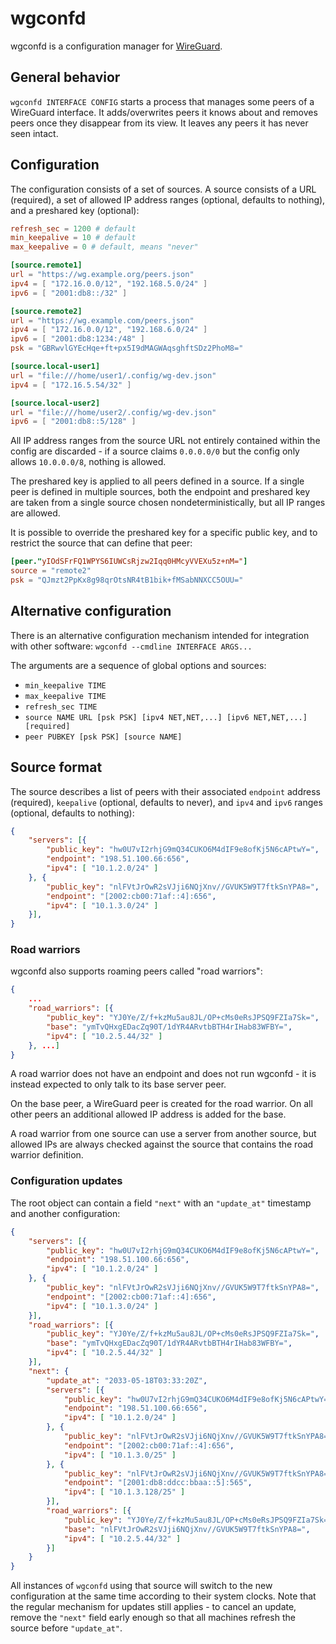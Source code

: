 wgconfd
===

wgconfd is a configuration manager for [WireGuard](https://wireguard.com).

General behavior
---
`wgconfd INTERFACE CONFIG` starts a process that manages some peers of a WireGuard interface. It adds/overwrites peers it knows about and removes peers once they disappear from its view. It leaves any peers it has never seen intact.

Configuration
---

The configuration consists of a set of sources. A source consists of a URL (required), a set of allowed IP address ranges (optional, defaults to nothing), and a preshared key (optional):

```toml
refresh_sec = 1200 # default
min_keepalive = 10 # default
max_keepalive = 0 # default, means "never"

[source.remote1]
url = "https://wg.example.org/peers.json"
ipv4 = [ "172.16.0.0/12", "192.168.5.0/24" ]
ipv6 = [ "2001:db8::/32" ]

[source.remote2]
url = "https://wg.example.com/peers.json"
ipv4 = [ "172.16.0.0/12", "192.168.6.0/24" ]
ipv6 = [ "2001:db8:1234:/48" ]
psk = "GBRwvlGYEcHqe+ft+px5I9dMAGWAqsghftSDz2PhoM8="

[source.local-user1]
url = "file:///home/user1/.config/wg-dev.json"
ipv4 = [ "172.16.5.54/32" ]

[source.local-user2]
url = "file:///home/user2/.config/wg-dev.json"
ipv6 = [ "2001:db8::5/128" ]
```

All IP address ranges from the source URL not entirely contained within the config are discarded - if a source claims `0.0.0.0/0` but the config only allows `10.0.0.0/8`, nothing is allowed.

The preshared key is applied to all peers defined in a source. If a single peer is defined in multiple sources, both the endpoint and preshared key are taken from a single source chosen nondeterministically, but all IP ranges are allowed.

It is possible to override the preshared key for a specific public key, and to restrict the source that can define that peer:

```toml
[peer."yIOdSFrFQ1WPYS6IUWCsRjzw2Iqq0HMcyVVEXu5z+nM="]
source = "remote2"
psk = "QJmzt2PpKx8g98qrOtsNR4tB1bik+fMSabNNXCC5OUU="
```

Alternative configuration
---

There is an alternative configuration mechanism intended for integration with other software: `wgconfd --cmdline INTERFACE ARGS...`

The arguments are a sequence of global options and sources:

 - `min_keepalive TIME`
 - `max_keepalive TIME`
 - `refresh_sec TIME`
 - `source NAME URL [psk PSK] [ipv4 NET,NET,...] [ipv6 NET,NET,...] [required]`
 - `peer PUBKEY [psk PSK] [source NAME]`

Source format
---

The source describes a list of peers with their associated `endpoint` address (required), `keepalive` (optional, defaults to never), and `ipv4` and `ipv6` ranges (optional, defaults to nothing):

```json
{
	"servers": [{
		"public_key": "hw0U7vI2rhjG9mQ34CUKO6M4dIF9e8ofKj5N6cAPtwY=",
		"endpoint": "198.51.100.66:656",
		"ipv4": [ "10.1.2.0/24" ]
	}, {
		"public_key": "nlFVtJrOwR2sVJji6NQjXnv//GVUK5W9T7ftkSnYPA8=",
		"endpoint": "[2002:cb00:71af::4]:656",
		"ipv4": [ "10.1.3.0/24" ]
	}],
}
```

### Road warriors
wgconfd also supports roaming peers called "road warriors":

```json
{
	...
	"road_warriors": [{
		"public_key": "YJ0Ye/Z/f+kzMu5au8JL/OP+cMs0eRsJPSQ9FZIa7Sk=",
		"base": "ymTvQHxgEDacZq90T/1dYR4ARvtbBTH4rIHab83WFBY=",
		"ipv4": [ "10.2.5.44/32" ]
	}, ...]
}
```

A road warrior does not have an endpoint and does not run wgconfd - it is instead expected to only talk to its base server peer.

On the base peer, a WireGuard peer is created for the road warrior. On all other peers an additional allowed IP address is added for the base.

A road warrior from one source can use a server from another source, but allowed IPs are always checked against the source that contains the road warrior definition.

### Configuration updates
The root object can contain a field `"next"` with an `"update_at"` timestamp and another configuration:

```json
{
	"servers": [{
		"public_key": "hw0U7vI2rhjG9mQ34CUKO6M4dIF9e8ofKj5N6cAPtwY=",
		"endpoint": "198.51.100.66:656",
		"ipv4": [ "10.1.2.0/24" ]
	}, {
		"public_key": "nlFVtJrOwR2sVJji6NQjXnv//GVUK5W9T7ftkSnYPA8=",
		"endpoint": "[2002:cb00:71af::4]:656",
		"ipv4": [ "10.1.3.0/24" ]
	}],
	"road_warriors": [{
		"public_key": "YJ0Ye/Z/f+kzMu5au8JL/OP+cMs0eRsJPSQ9FZIa7Sk=",
		"base": "ymTvQHxgEDacZq90T/1dYR4ARvtbBTH4rIHab83WFBY=",
		"ipv4": [ "10.2.5.44/32" ]
	}],
	"next": {
		"update_at": "2033-05-18T03:33:20Z",
		"servers": [{
			"public_key": "hw0U7vI2rhjG9mQ34CUKO6M4dIF9e8ofKj5N6cAPtwY=",
			"endpoint": "198.51.100.66:656",
			"ipv4": [ "10.1.2.0/24" ]
		}, {
			"public_key": "nlFVtJrOwR2sVJji6NQjXnv//GVUK5W9T7ftkSnYPA8=",
			"endpoint": "[2002:cb00:71af::4]:656",
			"ipv4": [ "10.1.3.0/25" ]
		}, {
			"public_key": "nlFVtJrOwR2sVJji6NQjXnv//GVUK5W9T7ftkSnYPA8=",
			"endpoint": "[2001:db8:ddcc:bbaa::5]:565",
			"ipv4": [ "10.1.3.128/25" ]
		}],
		"road_warriors": [{
			"public_key": "YJ0Ye/Z/f+kzMu5au8JL/OP+cMs0eRsJPSQ9FZIa7Sk=",
			"base": "nlFVtJrOwR2sVJji6NQjXnv//GVUK5W9T7ftkSnYPA8=",
			"ipv4": [ "10.2.5.44/32" ]
		}]
	}
}
```

All instances of `wgconfd` using that source will switch to the new configuration at the same time according to their system clocks. Note that the regular mechanism for updates still applies - to cancel an update, remove the `"next"` field early enough so that all machines refresh the source before `"update_at"`.
